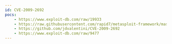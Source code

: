 ```yaml
---
id: CVE-2009-2692
pocs:
    - https://www.exploit-db.com/raw/19933
    - https://raw.githubusercontent.com/rapid7/metasploit-framework/master/modules/exploits/linux/local/sock_sendpage.rb
    - https://github.com/jdvalentini/CVE-2009-2692
    - https://www.exploit-db.com/raw/9477
---
```

